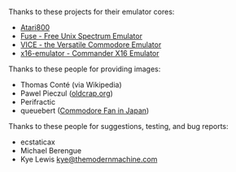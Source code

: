 Thanks to these projects for their emulator cores:

- [Atari800](https://atari800.github.io)
- [Fuse - Free Unix Spectrum Emulator](http://fuse-emulator.sourceforge.net/)
- [VICE - the Versatile Commodore Emulator](http://vice-emu.sourceforge.net/)
- [x16-emulator - Commander X16 Emulator](https://github.com/commanderx16/x16-emulator/)

Thanks to these people for providing images:

- Thomas Conté (via Wikipedia)
- Pawel Pieczul ([oldcrap.org](https://oldcrap.org))
- Perifractic
- queuebert ([Commodore Fan in Japan]((https://monochromeeffect.org/wp/)))

Thanks to these people for suggestions, testing, and bug reports:

- ecstaticax
- Michael Berengue
- Kye Lewis <kye@themodernmachine.com>
